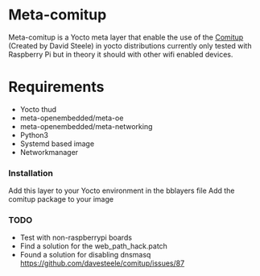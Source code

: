 # Meta-comitup

Meta-comitup is a Yocto meta layer that enable the use of the [Comitup](https://github.com/davesteele/comitup) (Created by David Steele) in yocto distributions currently only tested with Raspberry Pi but in theory it should with other wifi enabled devices.

# Requirements

  - Yocto thud
  - meta-openembedded/meta-oe
  - meta-openembedded/meta-networking
  - Python3
  - Systemd based image
  - Networkmanager

### Installation

Add this layer to your Yocto environment in the bblayers file
Add the comitup package to your image

### TODO

  - Test with non-raspberrypi boards
  - Find a solution for the web_path_hack.patch
  - Found a solution for disabling dnsmasq https://github.com/davesteele/comitup/issues/87
